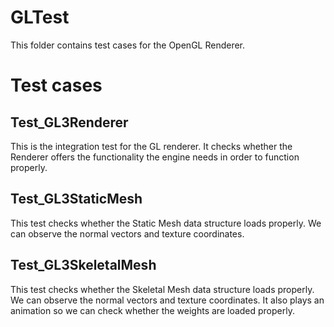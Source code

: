# GLTest
This folder contains test cases for the OpenGL Renderer.

# Test cases

## Test_GL3Renderer

This is the integration test for the GL renderer.
It checks whether the Renderer offers the functionality the engine needs in order to function properly.

## Test_GL3StaticMesh

This test checks whether the Static Mesh data structure loads properly.
We can observe the normal vectors and texture coordinates.

## Test_GL3SkeletalMesh

This test checks whether the Skeletal Mesh data structure loads properly.
We can observe the normal vectors and texture coordinates.
It also plays an animation so we can check whether the weights are loaded properly.

